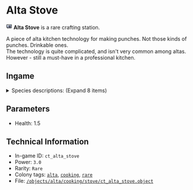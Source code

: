 # Alta Stove

<img src="https://raw.githubusercontent.com/Ceterai/Enternia/main/objects/alta/cooking/stove/icon.png" alt="Alta Stove icon" loading="lazy" height=16px width="auto" /> **Alta Stove** is a rare crafting station.

A piece of alta kitchen technology for making punches. Not those kinds of punches. Drinkable ones.  
The technology is quite complicated, and isn't very common among altas. However - still a must-have in a professional kitchen.

## Ingame

<details markdown="1"><summary>Species descriptions: (Expand 8 items)</summary>

- Alta: Oa-a, gimme some sweet punch!
- Apex: A block stove for baking pie.
- Avian: I like the smell of this.
- Floran: A pie machine.
- Glitch: Neutral. A big stove.
- Human: Pie.
- Hylotl: A huge stove for making all sorts of things. Smells like freshly-baked pie.
- Novakid: Don't mind if I do!

</details>

## Parameters

- Health: 1.5

## Technical Information

- In-game ID: `ct_alta_stove`
- Power: `3.0`
- Rarity: `Rare`
- Colony tags: [`alta`](https://ceterai.github.io/MyEnternia/Wiki/Tags/Alta), [`cooking`](https://ceterai.github.io/MyEnternia/Wiki/Tags/Cooking), [`rare`](https://ceterai.github.io/MyEnternia/Wiki/Tags/Rare)
- File: [`/objects/alta/cooking/stove/ct_alta_stove.object`](https://github.com/Ceterai/Enternia/blob/main/objects/alta/cooking/stove/ct_alta_stove.object)
